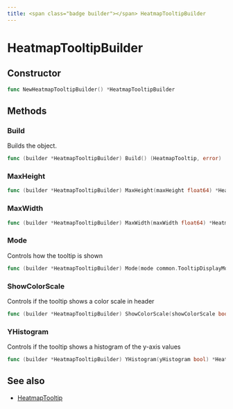 ```yaml
---
title: <span class="badge builder"></span> HeatmapTooltipBuilder
---
```

# <span class="badge builder"></span> HeatmapTooltipBuilder

## Constructor

```go
func NewHeatmapTooltipBuilder() *HeatmapTooltipBuilder
```
## Methods

### <span class="badge object-method"></span> Build

Builds the object.

```go
func (builder *HeatmapTooltipBuilder) Build() (HeatmapTooltip, error)
```

### <span class="badge object-method"></span> MaxHeight

```go
func (builder *HeatmapTooltipBuilder) MaxHeight(maxHeight float64) *HeatmapTooltipBuilder
```

### <span class="badge object-method"></span> MaxWidth

```go
func (builder *HeatmapTooltipBuilder) MaxWidth(maxWidth float64) *HeatmapTooltipBuilder
```

### <span class="badge object-method"></span> Mode

Controls how the tooltip is shown

```go
func (builder *HeatmapTooltipBuilder) Mode(mode common.TooltipDisplayMode) *HeatmapTooltipBuilder
```

### <span class="badge object-method"></span> ShowColorScale

Controls if the tooltip shows a color scale in header

```go
func (builder *HeatmapTooltipBuilder) ShowColorScale(showColorScale bool) *HeatmapTooltipBuilder
```

### <span class="badge object-method"></span> YHistogram

Controls if the tooltip shows a histogram of the y-axis values

```go
func (builder *HeatmapTooltipBuilder) YHistogram(yHistogram bool) *HeatmapTooltipBuilder
```

## See also

 * <span class="badge object-type-struct"></span> [HeatmapTooltip](./object-HeatmapTooltip.md)
